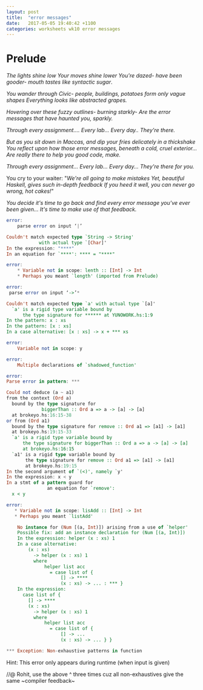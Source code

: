 ```yaml
---
layout: post
title:  "error messages"
date:   2017-05-05 19:40:42 +1100
categories: worksheets wk10 error messages
---
```

# Prelude
*The lights shine low*
*Your moves shine lower*
*You're dazed- have been gooder- mouth tastes like syntactic sugar*.

*You wander through Civic- people, buildings, potatoes form only vague shapes*
*Everything looks like abstracted grapes.*

*Hovering over these fuzzy outlines- burning starkly-*
*Are the error messages that have haunted you, sparkly.*

*Through every assignment....*
*Every lab...*
*Every day..*
*They're there.*

*But as you sit down in Maccas, and dip your fries delicately in a thickshake*
*You reflect upon how those error messages, beneath a cold, cruel exterior...*
*Are really there to help you good code, make.*


*Through every assignment...*
*Every lab...*
*Every day...*
*They're there for you.*

You cry to your waiter:
"*We're all going to make mistakes*
*Yet, beautiful Haskell, gives such in-depth feedback*
*If you heed it well, you can never go wrong, hot cakes!*"

*You decide it's time to go back and find every error message you've ever been given...*
*It's time to make use of that feedback.*

```Haskell
error:
    parse error on input ‘|’
```

```haskell
Couldn't match expected type `String -> String'
            with actual type `[Char]'
In the expression: "****"
In an equation for `****': **** = "****"
```

```haskell
error:
    * Variable not in scope: lenth :: [Int] -> Int
    * Perhaps you meant `length' (imported from Prelude)
```

```haskell
error:
 parse error on input ‘->’*
```

```haskell
Couldn't match expected type `a' with actual type `[a]'
  `a' is a rigid type variable bound by
      the type signature for ****** at YUNOWORK.hs:1:9
In the pattern: x : xs
In the pattern: [x : xs]
In a case alternative: [x : xs] -> x + *** xs
```

```haskell
error:
    Variable not in scope: y
```

```haskell
error:
    Multiple declarations of `shadowed_function'
```

```haskell
error:
Parse error in pattern: ***
```
 
```haskell
Could not deduce (a ~ a1)
from the context (Ord a)
  bound by the type signature for
             biggerThan :: Ord a => a -> [a] -> [a]
  at brokeyo.hs:16:15-38
or from (Ord a1)
  bound by the type signature for remove :: Ord a1 => [a1] -> [a1]
  at brokeyo.hs:19:15-33
  `a' is a rigid type variable bound by
      the type signature for biggerThan :: Ord a => a -> [a] -> [a]
      at brokeyo.hs:16:15
  `a1' is a rigid type variable bound by
       the type signature for remove :: Ord a1 => [a1] -> [a1]
       at brokeyo.hs:19:15
In the second argument of `(<)', namely `y'
In the expression: x < y
In a stmt of a pattern guard for
               an equation for `remove':
  x < y
```
 

 ```haskell
 error:
    * Variable not in scope: lisAdd :: [Int] -> Int
    * Perhaps you meant `listAdd'
```

```haskell
    No instance for (Num [(a, Int)]) arising from a use of `helper'
    Possible fix: add an instance declaration for (Num [(a, Int)])
    In the expression: helper (x : xs) 1
    In a case alternative:
        (x : xs)
          -> helper (x : xs) 1
          where
              helper list acc
                = case list of {
                    [] -> ****
                    (x : xs) -> ... : *** }
    In the expression:
      case list of {
        [] -> ****
        (x : xs)
          -> helper (x : xs) 1
          where
              helper list acc
                = case list of {
                    [] -> ...
                    (x : xs) -> ... } }
```

```haskell
*** Exception: Non-exhaustive patterns in function
```
Hint: This error only appears during runtime (when input is given)

//@ Rohit, use the above ^ three times cuz all non-exhaustives give the same ~compiler feedback~

